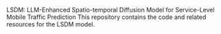 LSDM: LLM-Enhanced Spatio-temporal Diffusion Model for Service-Level Mobile Traffic Prediction
This repository contains the code and related resources for the LSDM model. 

